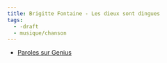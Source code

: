 ```yaml
---
title: Brigitte Fontaine - Les dieux sont dingues
tags:
  - -draft
  - musique/chanson
---
```


- [Paroles sur Genius](https://genius.com/Brigitte-fontaine-les-dieux-sont-dingues-lyrics)
